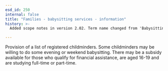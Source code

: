 ```yaml
---
esd_id: 250
internal: false
title: "Families - babysitting services - information"
history: >-
  Added scope notes in version 2.02. Term name changed from 'Babysitting service' to 'Families - babysitting services - information' in version 3.00.

---
```


Provision of a list of registered childminders. Some childminders may be willing to do some evening or weekend babysitting.  There may be a subsidy available for those who qualify for financial assistance, are aged 16-19 and are studying full-time or part-time.

